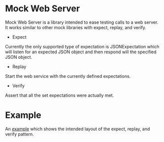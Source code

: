 Mock Web Server
===============
Mock Web Server is a library intended to ease testing calls to a web server.
It works similar to other mock libraries with expect, replay, and verify.

* Expect

Currently the only supported type of expectation is JSONExpectation which will
listen for an expected JSON object and then respond will the specified JSON
object.

* Replay

Start the web service with the currently defined expectations.

* Verify

Assert that all the set expectations were actually met.


Example
=======

An [example](https://github.com/crazydays/mws/blob/master/tests/src/org/crazydays/mws/MockWebServiceTests.java)
which shows the intended layout of the expect, replay, and verify pattern.
